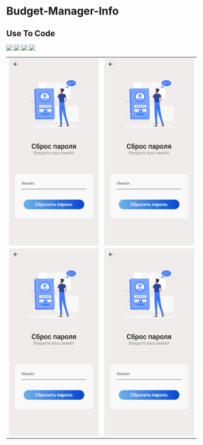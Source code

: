 # Budget-Manager-Info

## Use To Code
<img src="https://img.shields.io/badge/Flutter-02569B?style=for-the-badge&logo=flutter&logoColor=white" />
<img src="https://img.shields.io/badge/Dart-0175C2?style=for-the-badge&logo=dart&logoColor=white" />
<img src="https://img.shields.io/badge/firebase-ffca28?style=for-the-badge&logo=firebase&logoColor=black"/>    
<img src="https://img.shields.io/badge/GIT-E44C30?style=for-the-badge&logo=git&logoColor=white" /> 


<table>
  <tr>
    <td><img src="https://github.com/Chewbacca-14/Budget-Manager-Info/blob/main/Screenshot_20230826_105625.jpg?raw=true" alt="Image 1"></td>
     <td><img src="https://github.com/Chewbacca-14/Budget-Manager-Info/blob/main/Screenshot_20230826_105625.jpg?raw=true](https://github.com/Chewbacca-14/Budget-Manager-Info/blob/main/Screenshot_20230826_105615.jpg?raw=true" alt="Image 1"></td>
  </tr>
  <tr>
     <td><img src="https://github.com/Chewbacca-14/Budget-Manager-Info/blob/main/Screenshot_20230826_105625.jpg?raw=true](https://github.com/Chewbacca-14/Budget-Manager-Info/blob/main/Screenshot_20230826_105514.jpg?raw=true" alt="Image 1"></td>
      <td><img src="https://github.com/Chewbacca-14/Budget-Manager-Info/blob/main/Screenshot_20230826_105625.jpg?raw=true](https://github.com/Chewbacca-14/Budget-Manager-Info/blob/main/Screenshot_20230826_105510.jpg?raw=true" alt="Image 1"></td>
  </tr>
</table>
